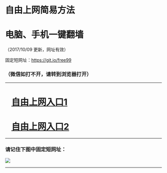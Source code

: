 ﻿# 自由上网简易方法

# 电脑、手机一键翻墙

（2017/10/09 更新，网址有效）

固定短网址：https://git.io/free99

### （微信如打不开，请转到浏览器打开）


***





# &nbsp;&nbsp; <a href="http://ft262013947.fwq-tz-1001.info/fwqtz01.html?t=100900130604 " target="_blank">自由上网入口1</a>
# &nbsp;&nbsp; <a href="http://ft8373373.fwq-tz-1002.info/fwqtz02.html?t=100900113839 " target="_blank">自由上网入口2</a>
***

### 请记住下图中固定短网址：

<img src="https://s3-us-west-2.amazonaws.com/fwq-1001/yjfq-20170905okok.png" /> 


***

